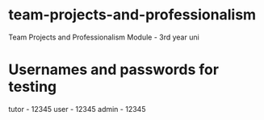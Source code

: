 # team-projects-and-professionalism
Team Projects and Professionalism Module - 3rd year uni

# Usernames and passwords for testing

tutor - 12345
user - 12345
admin - 12345
